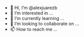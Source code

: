 - 👋 Hi, I’m @alexjuarezb
- 👀 I’m interested in ...
- 🌱 I’m currently learning ...
- 💞️ I’m looking to collaborate on ...
- 📫 How to reach me ...

<!---
alexjuarezb/alexjuarezb is a ✨ special ✨ repository because its `README.md` (this file) appears on your GitHub profile.
You can click the Preview link to take a look at your changes.
--->
